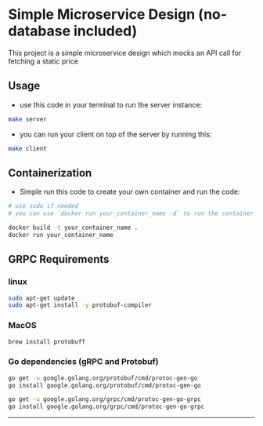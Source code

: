 # Simple Microservice Design (no-database included)

This project is a simple microservice design which mocks an API call for fetching a static price

## Usage

- use this code in your terminal to run the server instance:

```bash
make server
```

- you can run your client on top of the server by running this:

```bash
make client
```

## Containerization

- Simple run this code to create your own container and run the code:

```bash
# use sudo if needed
# you can use `docker run your_container_name -d` to run the container in detached mode`

docker build -t your_container_name .
docker run your_container_name
```

## GRPC Requirements

### linux

```bash
sudo apt-get update
sudo apt-get install -y protobuf-compiler
```

### MacOS

```bash
brew install protobuff 
```

### Go dependencies (gRPC and Protobuf)

```bash
go get -u google.golang.org/protobuf/cmd/protoc-gen-go
go install google.golang.org/protobuf/cmd/protoc-gen-go

go get -u google.golang.org/grpc/cmd/protoc-gen-go-grpc
go install google.golang.org/grpc/cmd/protoc-gen-go-grpc
```
---

